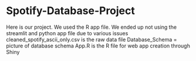 # Spotify-Database-Project

Here is our project. We used the R app file. We ended up not using the streamlit and python app file due to various issues
cleaned_spotify_ascii_only.csv is the raw data file
Database_Schema = picture of database schema
App.R is the R file for web app creation through Shiny
